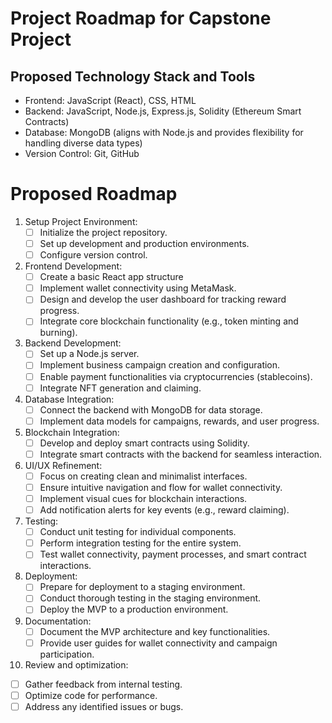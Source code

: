 # Project Roadmap for Capstone Project

## Proposed Technology Stack and Tools

* Frontend: JavaScript (React), CSS, HTML
* Backend: JavaScript, Node.js, Express.js, Solidity (Ethereum Smart Contracts)
* Database: MongoDB (aligns with Node.js and provides flexibility for handling
  diverse data types)
* Version Control: Git, GitHub

# Proposed Roadmap

1. Setup Project Environment:
   -[ ] Initialize the project repository.
   -[ ] Set up development and production environments.
   -[ ] Configure version control.

2. Frontend Development:
   -[ ] Create a basic React app structure
   -[ ] Implement wallet connectivity using MetaMask.
   -[ ] Design and develop the user dashboard for tracking reward progress.
   -[ ] Integrate core blockchain functionality (e.g., token minting and
   	burning).

3. Backend Development:
   -[ ] Set up a Node.js server.
   -[ ] Implement business campaign creation and configuration.
   -[ ] Enable payment functionalities via cryptocurrencies (stablecoins).
   -[ ] Integrate NFT generation and claiming.

4. Database Integration:
   -[ ] Connect the backend with MongoDB for data storage.
   -[ ] Implement data models for campaigns, rewards, and user progress.

5. Blockchain Integration:
   -[ ] Develop and deploy smart contracts using Solidity.
   -[ ] Integrate smart contracts with the backend for seamless interaction.
   
6. UI/UX Refinement:
   -[ ] Focus on creating clean and minimalist interfaces.
   -[ ] Ensure intuitive navigation and flow for wallet connectivity.
   -[ ] Implement visual cues for blockchain interactions.
   -[ ] Add notification alerts for key events (e.g., reward claiming).

7. Testing:
   -[ ] Conduct unit testing for individual components.
   -[ ] Perform integration testing for the entire system.
   -[ ] Test wallet connectivity, payment processes, and smart contract
   	interactions.

8. Deployment:
   -[ ] Prepare for deployment to a staging environment.
   -[ ] Conduct thorough testing in the staging environment.
   -[ ] Deploy the MVP to a production environment.

9. Documentation:
   -[ ] Document the MVP architecture and key functionalities.
   -[ ] Provide user guides for wallet connectivity and campaign participation.

10. Review and optimization:
   -[ ] Gather feedback from internal testing.
   -[ ] Optimize code for performance.
   -[ ] Address any identified issues or bugs.

